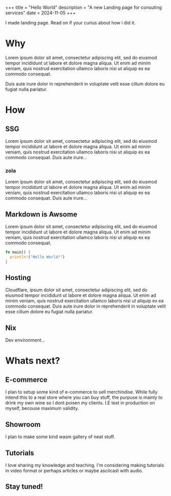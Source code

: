 +++
title = "Hello World"
description = "A new Landing page for consuting services"
date = 2024-11-05
+++

I made landing page. Read on if your curius about how i did it.

<!-- more -->

# Why

Lorem ipsum dolor sit amet, consectetur adipiscing elit, sed do eiusmod tempor
incididunt ut labore et dolore magna aliqua. Ut enim ad minim veniam, quis nostrud
exercitation ullamco laboris nisi ut aliquip ex ea commodo consequat. 

Duis aute irure
dolor in reprehenderit in voluptate velit esse cillum dolore eu fugiat nulla pariatur.


# How


## SSG

Lorem ipsum dolor sit amet, consectetur adipiscing elit, sed do eiusmod tempor
incididunt ut labore et dolore magna aliqua. Ut enim ad minim veniam, quis nostrud
exercitation ullamco laboris nisi ut aliquip ex ea commodo consequat. Duis aute irure...

### zola

Lorem ipsum dolor sit amet, consectetur adipiscing elit, sed do eiusmod tempor
incididunt ut labore et dolore magna aliqua. Ut enim ad minim veniam, quis nostrud
exercitation ullamco laboris nisi ut aliquip ex ea commodo consequat. Duis aute irure...



## Markdown is Awsome

Lorem ipsum dolor sit amet, consectetur adipiscing elit, sed do eiusmod tempor
incididunt ut labore et dolore magna aliqua. Ut enim ad minim veniam, quis
nostrud exercitation ullamco laboris nisi ut aliquip ex ea commodo consequat.


```rust
fn main() {
  println!("Hello World!")
}
```


## Hosting

Cloudflare,  ipsum dolor sit amet, consectetur adipiscing elit, sed do eiusmod
tempor incididunt ut labore et dolore magna aliqua. Ut enim ad minim veniam, quis
nostrud exercitation ullamco laboris nisi ut aliquip ex ea commodo consequat. Duis
aute irure dolor in reprehenderit in voluptate velit esse cillum dolore eu fugiat nulla
pariatur. 

## Nix

Dev environment...

# Whats next?


## E-commerce

I plan to setup some kind of e-commerce to sell merchindise.
While fully intend this to a real store where you can buy stuff, the purpuse is mainly
to drink my own wine so I dont poisen my clients. I.E test in production on myself, becouse maximum validity.

## Showroom 

I plan to make some kind wasm gallery of neat stuff.

## Tutorials

I love sharing my knowledge and teaching. I'm considering making tutorials in video format or perhaps articles or maybe asciicast with audio.


## Stay tuned!
